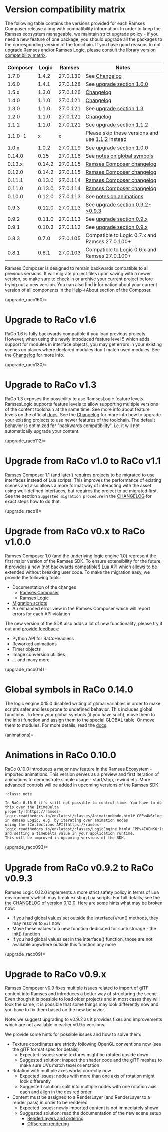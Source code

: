 # Version compatibility matrix

The following table contains the versions provided for each Ramses Composer
release along with compatibility information. In order to keep the Ramses ecosystem
manageable, we maintain strict upgrade policy - if you need a new feature of one package,
you should upgrade all the packages to the corresponding version of the toolchain.
If you have good reasons to not upgrade Ramses and/or Ramses Logic, please consult
the [library version compatibility matrix](https://ramses-logic.readthedocs.io/en/latest/readme_ref.html#version-matrix).

|Composer |Logic    | Ramses        | Notes                                                      |
|---------|---------|---------------|------------------------------------------------------------|
|1.7.0    |1.4.2    | 27.0.130      | See  [Changelog](https://github.com/bmwcarit/ramses-composer/blob/main/CHANGELOG.md#170-external-textures)               |
|1.6.0    |1.4.1    | 27.0.128      | See [upgrade section 1.6.0](upgrade_raco160)               |
|1.5.x    |1.3.0    | 27.0.126      | [Changelog](https://github.com/bmwcarit/ramses-composer/blob/main/CHANGELOG.md#150-multisampling-dynamic-render-order-control-python-api-improvements) |
|1.4.0    |1.1.0    | 27.0.121      | [Changelog](https://github.com/bmwcarit/ramses-composer/blob/main/CHANGELOG.md#140-python-api-enhancements-various-usability-improvements-and-bugfixes) |
|1.3.0    |1.1.0    | 27.0.121      | See [upgrade section 1.3](upgrade_raco130)                 |
|1.2.0    |1.1.0    | 27.0.121      | [Changelog](https://github.com/bmwcarit/ramses-composer/blob/main/CHANGELOG.md#120-trace-player-weak-links-and-running-python-script-in-gui-application) |
|1.1.2    |1.1.0    | 27.0.121      | See [upgrade section 1.1.2](upgrade_raco112)               |
|1.1.0-1  |x        | x             | Please skip these versions and use 1.1.2 instead           |
|1.0.x    |1.0.2    | 27.0.119      | See [upgrade section 1.0.0](upgrade_raco1)                 |
|0.14.0   |0.15     | 27.0.116      | See [notes on global symbols](upgrade_raco014)             |
|0.13.x   |0.14.2   | 27.0.115      | [Ramses Composer changelog](https://github.com/bmwcarit/ramses-composer/blob/main/CHANGELOG.md) |
|0.12.0   |0.14.2   | 27.0.115      | [Ramses Composer changelog](https://github.com/bmwcarit/ramses-composer/blob/main/CHANGELOG.md) |
|0.11.1   |0.13.0   | 27.0.114      | [Ramses Composer changelog](https://github.com/bmwcarit/ramses-composer/blob/main/CHANGELOG.md) |
|0.11.0   |0.13.0   | 27.0.114      | [Ramses Composer changelog](https://github.com/bmwcarit/ramses-composer/blob/main/CHANGELOG.md) |
|0.10.0   |0.12.0   | 27.0.113      | See [notes on animations](animations)                      |
|0.9.3    |0.12.0   | 27.0.113      | See [upgrade section 0.9.2->0.9.3](upgrade_raco093)        |
|0.9.2    |0.11.0   | 27.0.113      | See [upgrade section 0.9.x](upgrade_raco09)                |
|0.9.1    |0.10.2   | 27.0.112      | See [upgrade section 0.9.x](upgrade_raco09)                |
|0.8.3    |0.7.0    | 27.0.105      | Compatible to Logic 0.7.x and Ramses 27.0.100+             |
|0.8.1    |0.6.1    | 27.0.103      | Compatible to Logic 0.6.x and Ramses 27.0.100+             |

Ramses Composer is designed to remain backwards compatible to all previous versions. It will migrate project files upon saving with
a newer version, so make sure to check in or archive your current project before trying out a new version.
You can also find information about your current version of all components in the Help->About section of the Composer.

(upgrade_raco160)=
# Upgrade to RaCo v1.6

RaCo 1.6 is fully backwards compatible if you load previous projects. However, when using
the newly introduced feature level 5 which adds support for modules in interface objects, you
may get errors in your existing scenes on places where declared
modules don't match used modules.
See the [Changelog](https://github.com/bmwcarit/ramses-composer/blob/main/CHANGELOG.md#160-skinning-morphing-property-copypaste-modules-for-lua-interfaces-misc-bugfixes) for
more info.

(upgrade_raco130)=
# Upgrade to RaCo v1.3

RaCo 1.3 exposes the possibility to use RamsesLogic feature levels. RamsesLogic supports feature
levels to allow supporting multiple versions of the content toolchain at the same time.
See more info about feature levels on the official [docs](https://ramses-logic.readthedocs.io/en/latest/api.html#file-compatibility).
See the [Changelog](https://github.com/bmwcarit/ramses-composer/blob/main/CHANGELOG.md#130-ramses-logic-feature-level-2-support-relinking-search-function-ui-improvements) for
more info how to upgrade your existing projects to use newer features of the toolchain.
The default behavior is optimized for "backwards compatibility", i.e. it will not
automatically upgrade your content.

(upgrade_raco112)=
# Upgrade from RaCo v1.0 to RaCo v1.1

Ramses Composer 1.1 (and later!) requires projects to be migrated to use interfaces instead of Lua scripts.
This improves the performance of existing scenes and also allows a more format way of interacting
with the asset using well-defined interfaces, but requires the project to be migrated first.
See the section ``Suggested migration procedure`` in the
[CHANGELOG](https://github.com/bmwcarit/ramses-composer/blob/main/CHANGELOG.md#110-lua-interfaces-various-ui-improvements)
for exact steps how to do that.

(upgrade_raco1)=
# Upgrade from RaCo v0.x to RaCo v1.0.0

Ramses Composer 1.0 (and the underlying logic engine 1.0) represent the first major version of the Ramses SDK.
To ensure extensibility for the future, it provides a new (not backwards compatible!) Lua API which allows to be
extended without breaking user code. To make the migration easy, we provide the following tools:
* Documentation of the changes
    * [Ramses Composer](https://github.com/bmwcarit/ramses-composer/blob/main/CHANGELOG.md#100-ramses-logic-1x-python-api-timer-new-animations)
    * [Ramses Logic](https://ramses-logic.readthedocs.io/en/latest/changelog_ref.html#v1-0-0)
* [Migration scripts](https://github.com/bmwcarit/ramses-logic/tree/master/tools/migrate)
* An enhanced error view in the Ramses Composer which will report errors for each API violation

The new version of the SDK also adds a lot of new functionality, please try it out and [provide feedback](https://ramses-sdk.readthedocs.io/en/latest/community.html):
* Python API for RaCoHeadless
* Reworked animations
* Timer objects
* Image conversion utilities
* ... and many more

(upgrade_raco014)=
# Global symbols in RaCo 0.14.0

The logic engine 0.15.0 disabled writing of global variables in order to make scripts safer
and less prone to undefined behavior. This includes global functions. To keep your global
symbols (if you have such), move them to the init() function and assign them to the
special GLOBAL table. Or move them to modules. For more details, read the
[docs](https://ramses-logic.readthedocs.io/en/latest/lua_syntax.html#global-variables-and-the-init-function).

(animations)=
# Animations in RaCo 0.10.0

RaCo 0.10.0 introduces a major new feature in the Ramses Ecosystem - imported animations.
This version serves as a preview and first iteration of animations to demonstrate simple
usage - start/stop, rewind etc. More advanced controls will be added in upcoming versions of
the Ramses SDK.

```{admonition} Time
:class: note

In RaCo 0.10.0 it's still not possible to control time. You have to do this over the [timeDelta
property](https://ramses-logic.readthedocs.io/en/latest/classes/AnimationNode.html#_CPPv4N6rlogic13AnimationNodeE) in Ramses Logic, e.g. by iterating over animation nodes
using the [Collections API](https://ramses-logic.readthedocs.io/en/latest/classes/LogicEngine.html#_CPPv4I0ENK6rlogic11LogicEngine13getCollectionE10CollectionI1TEv) and setting a timeDelta value in your application runtime.
This will be improved in upcoming versions of the SDK.
```

(upgrade_raco093)=
# Upgrade from RaCo v0.9.2 to RaCo v0.9.3

Ramses Logic 0.12.0 implements a more strict safety policy in terms of Lua environments which may break existing Lua scripts.
For full details, see the [the CHANGELOG of version 0.12.0](https://ramses-logic.readthedocs.io/en/latest/changelog_ref.html#v0-12-0).
Here are some hints what may be broken now:
* If you had global values set outside the interface()/run() methods, they may resolve to `nil` now
* Move these values to a new function dedicated for such storage - the [init() function](https://ramses-logic.readthedocs.io/en/v0.11.0/lua_syntax.html#global-variables-and-the-init-function)
* If you had global values set in the interface() function, those are not available anywhere outside this function any more

(upgrade_raco09)=
# Upgrade to RaCo v0.9.x

Ramses Composer v0.9 fixes multiple issues related to import of glTF content into Ramses and introduces a better way
of structuring the scene. Even though it is possible to load older projects and in most cases they will look the same,
it is possible that some things may look differently now and you have to fix them based on the new behavior.

Note: we suggest upgrading to v0.9.2 as it provides fixes and improvements which are not available in earlier v0.9.x versions.

We provide some hints for possible issues and how to solve them:

* Texture coordinates are strictly following OpenGL conventions now (see the glTF format spec for details)
    * Expected issues: some textures might be rotated upside down
    * Suggested solution: inspect the shader code and the glTF meshes to make sure UVs match texel orientation
* Rotation with multiple axes works correctly now
    * Expected issues: nodes with more than one axis of rotation might look differently
    * Suggested solution: split into multiple nodes with one rotation axis each and align in the desired order
* Content must be assigned to a RenderLayer (and RenderLayer to a render pass) in order to be rendered
    * Expected issues: newly imported content is not immediately shown
    * Suggested solution: read the documentation of the new scene setup
        * [RenderLayers and ordering](https://ramses-composer.readthedocs.io/en/latest/basics/ordering/README.html)
        * [Offscreen rendering](https://ramses-composer.readthedocs.io/en/latest/basics/offscreen/README.html)
